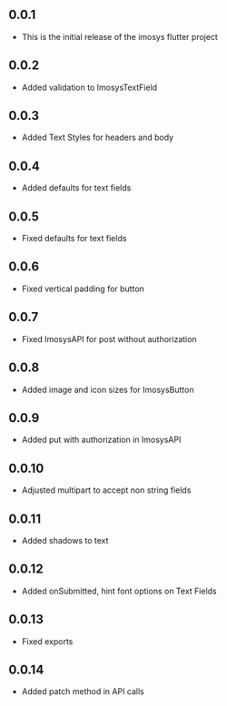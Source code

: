 ## 0.0.1

* This is the initial release of the imosys flutter project

## 0.0.2

* Added validation to ImosysTextField

## 0.0.3

* Added Text Styles for headers and body

## 0.0.4

* Added defaults for text fields

## 0.0.5

* Fixed defaults for text fields

## 0.0.6

* Fixed vertical padding for button

## 0.0.7

* Fixed ImosysAPI for post without authorization

## 0.0.8

* Added image and icon sizes for ImosysButton

## 0.0.9

* Added put with authorization in ImosysAPI

## 0.0.10

* Adjusted multipart to accept non string fields

## 0.0.11

* Added shadows to text

## 0.0.12

* Added onSubmitted, hint font options on Text Fields

## 0.0.13

* Fixed exports

## 0.0.14

* Added patch method in API calls
